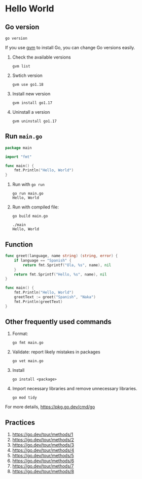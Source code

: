 # Hello World

## Go version

```
go version
```

If you use [gvm](https://github.com/moovweb/gvm) to install Go, you can change Go versions easily.

1. Check the available versions

    ```
    gvm list
    ```
1. Swtich version
    ```
    gvm use go1.18
    ```
1. Install new version
    ```
    gvm install go1.17
    ```
1. Uninstall a version
    ```
    gvm uninstall go1.17
    ```

## Run `main.go`

```go
package main

import "fmt"

func main() {
    fmt.Println("Hello, World")
}
```

1. Run with `go run`

    ```
    go run main.go
    Hello, World
    ```

1. Run with compiled file:

    ```
    go build main.go
    ```
    ```
    ./main
    Hello, World
    ```

## Function

```go
func greet(language, name string) (string, error) {
	if language == "Spanish" {
		return fmt.Sprintf("Ola, %s", name), nil
	}
	return fmt.Sprintf("Hello, %s", name), nil
}
```

```go
func main() {
	fmt.Println("Hello, World")
	greetText := greet("Spanish", "Naka")
	fmt.Println(greetText)
}
```

## Other frequently used commands

1. Format:
    ```
    go fmt main.go
    ```
1. Validate: report likely mistakes in packages
    ```
    go vet main.go
    ```
1. Install
    ```
    go install <package>
    ```
1. Import necessary libraries and remove unnecessary libraries.
    ```
    go mod tidy
    ```
For more details, https://pkg.go.dev/cmd/go

## Practices
1. https://go.dev/tour/methods/1
1. https://go.dev/tour/methods/2
1. https://go.dev/tour/methods/3
1. https://go.dev/tour/methods/4
1. https://go.dev/tour/methods/5
1. https://go.dev/tour/methods/6
1. https://go.dev/tour/methods/7
1. https://go.dev/tour/methods/8
